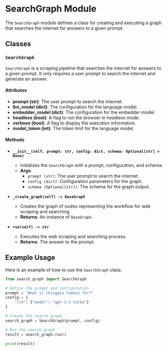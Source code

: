 # SearchGraph Module

The `SearchGraph` module defines a class for creating and executing a graph that searches the internet for answers to a given prompt.

## Classes

### `SearchGraph`

`SearchGraph` is a scraping pipeline that searches the internet for answers to a given prompt. It only requires a user prompt to search the internet and generate an answer.

#### Attributes

- **prompt (str)**: The user prompt to search the internet.
- **llm_model (dict)**: The configuration for the language model.
- **embedder_model (dict)**: The configuration for the embedder model.
- **headless (bool)**: A flag to run the browser in headless mode.
- **verbose (bool)**: A flag to display the execution information.
- **model_token (int)**: The token limit for the language model.

#### Methods

- **`__init__(self, prompt: str, config: dict, schema: Optional[str] = None)`**
  - Initializes the `SearchGraph` with a prompt, configuration, and schema.
  - **Args**:
    - `prompt (str)`: The user prompt to search the internet.
    - `config (dict)`: Configuration parameters for the graph.
    - `schema (Optional[str])`: The schema for the graph output.

- **`_create_graph(self) -> BaseGraph`**
  - Creates the graph of nodes representing the workflow for web scraping and searching.
  - **Returns**: An instance of `BaseGraph`.

- **`run(self) -> str`**
  - Executes the web scraping and searching process.
  - **Returns**: The answer to the prompt.

## Example Usage

Here is an example of how to use the `SearchGraph` class:

```python
from search_graph import SearchGraph

# Define the prompt and configuration
prompt = "What is Chioggia famous for?"
config = {
    "llm": {"model": "gpt-3.5-turbo"}
}

# Create the search graph
search_graph = SearchGraph(prompt, config)

# Run the search graph
result = search_graph.run()

print(result)
